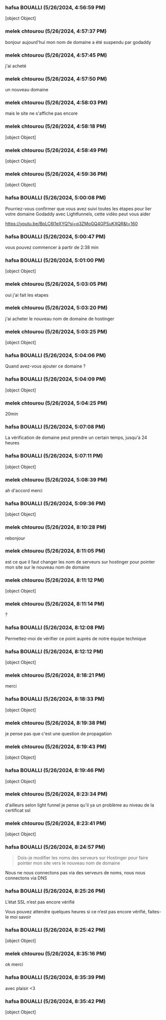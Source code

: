 ### hafsa BOUALLI (5/26/2024, 4:56:59 PM)

[object Object]

### melek chtourou (5/26/2024, 4:57:37 PM)

bonjour aujourd'hui mon nom de domaine a été suspendu par godaddy

### melek chtourou (5/26/2024, 4:57:45 PM)

j'ai acheté

### melek chtourou (5/26/2024, 4:57:50 PM)

un nouveau domaine

### melek chtourou (5/26/2024, 4:58:03 PM)

mais le site ne s'affiche pas encore

### melek chtourou (5/26/2024, 4:58:18 PM)

[object Object]

### melek chtourou (5/26/2024, 4:58:49 PM)

[object Object]

### melek chtourou (5/26/2024, 4:59:36 PM)

[object Object]

### hafsa BOUALLI (5/26/2024, 5:00:08 PM)

Pourriez-vous confirmer que vous avez suivi toutes les étapes pour lier votre domaine Godaddy avec Lightfunnels, cette vidéo peut vous aider 

https://youtu.be/BpLC6I1eXYQ?si=q3ZMoGQ4GPSuKXQR&t=160

### hafsa BOUALLI (5/26/2024, 5:00:47 PM)

vous pouvez commencer à partir de 2:38 min

### hafsa BOUALLI (5/26/2024, 5:01:00 PM)

[object Object]

### melek chtourou (5/26/2024, 5:03:05 PM)

oui j'ai fait les etapes

### melek chtourou (5/26/2024, 5:03:20 PM)

j'ai acheter le nouveau nom de domaine de hostinger

### melek chtourou (5/26/2024, 5:03:25 PM)

[object Object]

### hafsa BOUALLI (5/26/2024, 5:04:06 PM)

Quand avez-vous ajouter ce domaine ?

### hafsa BOUALLI (5/26/2024, 5:04:09 PM)

[object Object]

### melek chtourou (5/26/2024, 5:04:25 PM)

20min

### hafsa BOUALLI (5/26/2024, 5:07:08 PM)

La vérification de domaine peut prendre un certain temps, jusqu'à 24 heures

### hafsa BOUALLI (5/26/2024, 5:07:11 PM)

[object Object]

### melek chtourou (5/26/2024, 5:08:39 PM)

ah d'accord merci

### hafsa BOUALLI (5/26/2024, 5:09:36 PM)

[object Object]

### melek chtourou (5/26/2024, 8:10:28 PM)

rebonjour

### melek chtourou (5/26/2024, 8:11:05 PM)

est ce que il faut changer les nom de serveurs sur hostinger pour pointer mon site sur le nouveau nom de domaine

### melek chtourou (5/26/2024, 8:11:12 PM)

[object Object]

### melek chtourou (5/26/2024, 8:11:14 PM)

?

### hafsa BOUALLI (5/26/2024, 8:12:08 PM)

Permettez-moi de vérifier ce point auprès de notre équipe technique

### hafsa BOUALLI (5/26/2024, 8:12:12 PM)

[object Object]

### melek chtourou (5/26/2024, 8:18:21 PM)

merci

### hafsa BOUALLI (5/26/2024, 8:18:33 PM)

[object Object]

### melek chtourou (5/26/2024, 8:19:38 PM)

je pense pas que c'est une question de propagation

### melek chtourou (5/26/2024, 8:19:43 PM)

[object Object]

### hafsa BOUALLI (5/26/2024, 8:19:46 PM)

[object Object]

### melek chtourou (5/26/2024, 8:23:34 PM)

d'ailleurs selon light funnel je pense qu'il ya un problème au niveau de la certificat ssl

### melek chtourou (5/26/2024, 8:23:41 PM)

[object Object]

### hafsa BOUALLI (5/26/2024, 8:24:57 PM)

> Dois-je modifier les noms des serveurs sur Hostinger pour faire pointer mon site vers le nouveau nom de domaine

Nous ne nous connectons pas via des serveurs de noms, nous nous connectons via DNS

### hafsa BOUALLI (5/26/2024, 8:25:26 PM)

L’état SSL n’est pas encore vérifié

Vous pouvez attendre quelques heures si ce n’est pas encore vérifié, faites-le moi savoir

### hafsa BOUALLI (5/26/2024, 8:25:42 PM)

[object Object]

### melek chtourou (5/26/2024, 8:35:16 PM)

ok merci

### hafsa BOUALLI (5/26/2024, 8:35:39 PM)

avec plaisir <3

### hafsa BOUALLI (5/26/2024, 8:35:42 PM)

[object Object]
